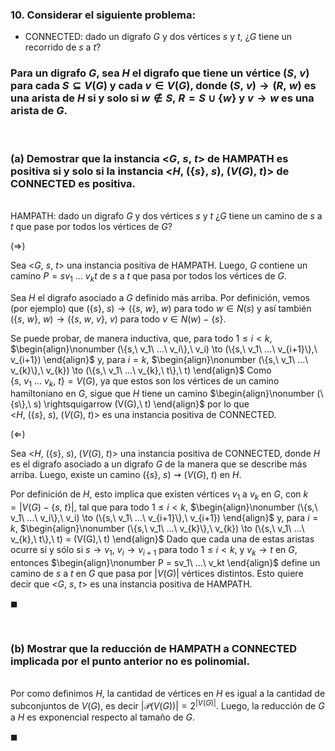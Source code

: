 ### 10. Considerar el siguiente problema:

- CONNECTED: dado un digrafo $G$ y dos vértices $s$ y $t$, ¿$G$ tiene un recorrido de $s$ a $t$?

### Para un digrafo $G$, sea $H$ el digrafo que tiene un vértice $(S,\ v)$ para cada $S \subseteq V(G)$ y cada $v \in V(G)$, donde $(S,\ v) \to (R,\ w)$ es una arista de $H$ si y solo si $w \notin S,\ R = S \cup \{w\}$ y $v \to w$ es una arista de $G$.

<br>

### (a) Demostrar que la instancia <$G,\ s,\ t$> de HAMPATH es positiva si y solo si la instancia <$H,\ (\{s\},\ s),\ (V(G),\ t)$> de CONNECTED es positiva.

\
HAMPATH: dado un digrafo $G$ y dos vértices $s$ y $t$ ¿$G$ tiene un camino de $s$ a $t$ que pase por todos los vértices de $G$?

$(\Longrightarrow)$

Sea <$G,\ s,\ t$> una instancia positiva de HAMPATH. Luego, $G$ contiene un camino $P = sv_1\ ...\ v_kt$ de $s$ a $t$ que pasa por todos los vértices de $G$. 

Sea $H$ el digrafo asociado a $G$ definido más arriba. Por definición, vemos (por ejemplo) que $(\{s\},\ s) \to (\{s,\ w\},\ w)$ para todo $w \in N(s)$ y así también $(\{s,\ w\},\ w) \to (\{s,\ w,\ v\},\ v)$ para todo $v \in N(w) - \{s\}$. 

Se puede probar, de manera inductiva, que, para todo $1 \leq i < k$,
$\begin{align}\nonumber
    (\{s,\ v_1\ ...\ v_i\},\ v_i) \to (\{s,\ v_1\ ...\ v_{i+1}\},\ v_{i+1})
\end{align}$ y, para $i = k$,
$\begin{align}\nonumber
    (\{s,\ v_1\ ...\ v_{k}\},\ v_{k}) \to (\{s,\ v_1\ ...\ v_{k},\ t\},\ t)
\end{align}$
Como $\{s,\ v_1\ ...\ v_{k},\ t\} = V(G)$, ya que estos son los vértices de un camino hamiltoniano en $G$, sigue que $H$ tiene un camino
$\begin{align}\nonumber
    (\{s\},\ s) \rightsquigarrow (V(G),\ t)
\end{align}$
por lo que <$H,\ (\{s\},\ s),\ (V(G),\ t)$> es una instancia positiva de CONNECTED.

$(\Longleftarrow)$

Sea <$H,\ (\{s\},\ s),\ (V(G),\ t)$> una instancia positiva de CONNECTED, donde $H$ es el digrafo asociado a un digrafo $G$ de la manera que se describe más arriba. Luego, existe un camino $(\{s\},\ s) \rightsquigarrow (V(G),\ t)$ en $H$.

Por definición de $H$, esto implica que existen vértices $v_1$ a $v_k$ en $G$, con $k = |V(G) - \{s,\ t\}|$, tal que para todo $1 \leq i < k$,
$\begin{align}\nonumber
    (\{s,\ v_1\ ...\ v_i\},\ v_i) \to (\{s,\ v_1\ ...\ v_{i+1}\},\ v_{i+1})
\end{align}$ y, para $i = k$,
$\begin{align}\nonumber
    (\{s,\ v_1\ ...\ v_{k}\},\ v_{k}) \to (\{s,\ v_1\ ...\ v_{k},\ t\},\ t) = (V(G),\ t)
\end{align}$
Dado que cada una de estas aristas ocurre si y sólo si $s \to v_1$, $v_i \to v_{i+1}$ para todo $1 \leq i < k$, y $v_k \to t$ en $G$, entonces
$\begin{align}\nonumber
    P = sv_1\ ...\ v_kt
\end{align}$
define un camino de $s$ a $t$ en $G$ que pasa por $|V(G)|$ vértices distintos. Esto quiere decir que <$G,\ s,\ t$> es una instancia positiva de HAMPATH.

$\blacksquare$


<br>

### (b) Mostrar que la reducción de HAMPATH a CONNECTED implicada por el punto anterior no es polinomial.

\
Por como definimos $H$, la cantidad de vértices en $H$ es igual a la cantidad de subconjuntos de $V(G)$, es decir $|\mathscr{P}(V(G))| = 2^{|V(G)|}$. Luego, la reducción de $G$ a $H$ es exponencial respecto al tamaño de $G$. 

$\blacksquare$

